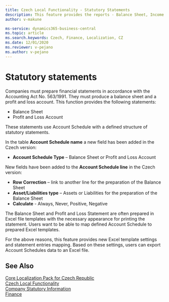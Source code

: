 ```yaml
---
title: Czech Local Functionality - Statutory Statements
description: This feature provides the reports - Balance Sheet, Income Statement.
author: v-makune

ms-service: dynamics365-business-central
ms.topic: article
ms.search.keywords: Czech, Finance, Localization, CZ
ms.date: 12/01/2020
ms.reviewer: v-pejano
ms.author: v-pejano
---
```



# Statutory statements

Companies must prepare financial statements in accordance with the Accounting Act No. 563/1991.  They must produce a balance sheet and a profit and loss account.
This function provides the following statements:

- Balance Sheet
- Profit and Loss Account

These statements use Account Schedule with a defined structure of statutory statements.

In the table **Account Schedule name** a new field has been added in the Czech version:

- **Account Schedule Type** – Balance Sheet or Profit and Loss Account

New fields have been added to the **Account Schedule line** in the Czech version:

- **Row Correction** – link to another line for the preparation of the Balance Sheet
- **Asset/Liabilities type** – Assets or Liabilities for the preparation of the Balance Sheet
- **Calculate** - Always, Never, Positive, Negative

The Balance Sheet and Profit and Loss Statement are often prepared in Excel file templates with the necessary appearance for printing the statement. Users want to be able to map defined Account Schedule to prepared Excel templates.

For the above reasons, this feature provides new Excel template settings and statement entries mapping. Based on these settings, users can export Account Schedules data to an Excel file.

## See Also

[Core Localization Pack for Czech Republic](ui-extensions-core-localization-pack-cz.md)  
[Czech Local Functionality](czech-local-functionality.md)  
[Company Statutory Information](statutory-company-information.md)  
[Finance](../../finance.md)  
